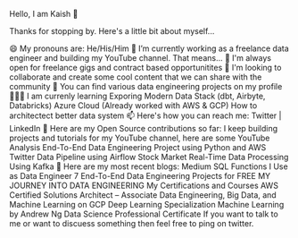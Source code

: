 Hello, I am Kaish 👋

Thanks for stopping by. Here's a little bit about myself...


😄 My pronouns are: He/His/Him
🔭 I’m currently working as a freelance data engineer and building my YouTube channel. That means...
👯 I'm always open for freelance gigs and contract based opportunitites
💬 I'm looking to collaborate and create some cool content that we can share with the community
🤘 You can find various data engineering projects on my profile
🧑🏻‍🏫 I am currenly learning
Exporing Modern Data Stack (dbt, Airbyte, Databricks)
Azure Cloud (Already worked with AWS & GCP)
How to architectect better data system
📫 Here's how you can reach me: Twitter | LinkedIn
🤘 Here are my Open Source contributions so far: I keep building projects and tutorials for my YouTube channel, here are some
YouTube Analysis End-To-End Data Engineering Project using Python and AWS
Twitter Data Pipeline using Airflow
Stock Market Real-Time Data Processing Using Kafka
📝 Here are my most recent blogs:
Medium
SQL Functions I Use as Data Engineer
7 End-To-End Data Engineering Projects for FREE
MY JOURNEY INTO DATA ENGINEERING
My Certifications and Courses
AWS Certified Solutions Architect – Associate
Data Engineering, Big Data, and Machine Learning on GCP
Deep Learning Specialization
Machine Learning by Andrew Ng
Data Science Professional Certificate
If you want to talk to me or want to discuess something then feel free to ping on twitter.
